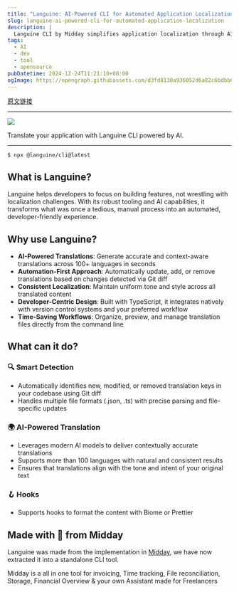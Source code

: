 ```yaml
---
title: "Languine: AI-Powered CLI for Automated Application Localization"
slug: languine-ai-powered-cli-for-automated-application-localization
description: |
  Languine CLI by Midday simplifies application localization through AI-powered translations. Automate updates and management of translation files across 100+ languages, ensuring contextually accurate and consistent localization, all integrated with your development workflow using Git.
tags: 
  - AI
  - dev
  - tool
  - opensource
pubDatetime: 2024-12-24T11:21:10+08:00
ogImage: https://opengraph.githubassets.com/d3fd8130a936052d6a82c6bdbb67c9825121fefcf4913f5a9f72a87dca95a19e/midday-ai/languine
---
```


[原文链接](https://github.com/midday-ai/languine)

---

[![](https://github.com/midday-ai/languine/raw/main/apps/web/src/app/opengraph-image.png)](https://github.com/midday-ai/languine/blob/main/apps/web/src/app/opengraph-image.png)

Translate your application with Languine CLI powered by AI.

***

```
$ npx @languine/cli@latest
```

## What is Languine?

[](#what-is-languine)

Languine helps developers to focus on building features, not wrestling with localization challenges. With its robust tooling and AI capabilities, it transforms what was once a tedious, manual process into an automated, developer-friendly experience.

## Why use Languine?

[](#why-use-languine)

* **AI-Powered Translations**: Generate accurate and context-aware translations across 100+ languages in seconds
* **Automation-First Approach**: Automatically update, add, or remove translations based on changes detected via Git diff
* **Consistent Localization**: Maintain uniform tone and style across all translated content
* **Developer-Centric Design**: Built with TypeScript, it integrates natively with version control systems and your preferred workflow
* **Time-Saving Workflows**: Organize, preview, and manage translation files directly from the command line

## What can it do?

[](#what-can-it-do)

### 🔍 Smart Detection

[](#-smart-detection)

* Automatically identifies new, modified, or removed translation keys in your codebase using Git diff
* Handles multiple file formats (.json, .ts) with precise parsing and file-specific updates

### 🌍 AI-Powered Translation

[](#-ai-powered-translation)

* Leverages modern AI models to deliver contextually accurate translations
* Supports more than 100 languages with natural and consistent results
* Ensures that translations align with the tone and intent of your original text

### 🪝 Hooks

[](#-hooks)

* Supports hooks to format the content with Biome or Prettier

## Made with 🤍 from Midday

[](#made-with--from-midday)

Languine was made from the implementation in [Midday](https://midday.ai), we have now extracted it into a standalone CLI tool.

Midday is a all in one tool for invoicing, Time tracking, File reconciliation, Storage, Financial Overview & your own Assistant made for Freelancers



